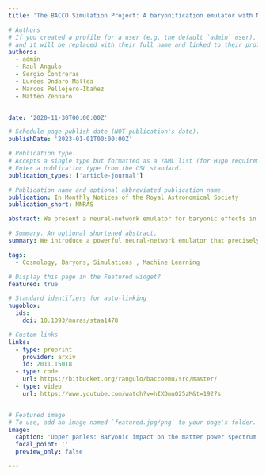 ```yaml
---
title: 'The BACCO Simulation Project: A baryonification emulator with Neural Networks'

# Authors
# If you created a profile for a user (e.g. the default `admin` user), write the username (folder name) here
# and it will be replaced with their full name and linked to their profile.
authors:
  - admin
  - Raul Angulo 
  - Sergio Contreras 
  - Lurdes Ondaro-Mallea
  - Marcos Pellejero-Ibañez
  - Matteo Zennaro 


date: '2020-11-30T00:00:00Z'

# Schedule page publish date (NOT publication's date).
publishDate: '2023-01-01T00:00:00Z'

# Publication type.
# Accepts a single type but formatted as a YAML list (for Hugo requirements).
# Enter a publication type from the CSL standard.
publication_types: ['article-journal']

# Publication name and optional abbreviated publication name.
publication: In Monthly Notices of the Royal Astronomical Society
publication_short: MNRAS

abstract: We present a neural-network emulator for baryonic effects in the non-linear matter power spectrum. We calibrate this emulator using more than 50, 000 measurements in a 15-dimensional parameters space, varying cosmology and baryonic physics. Baryonic physics is described through a baryonification algorithm, that has been shown to accurately capture the relevant effects on the power spectrum and bispectrum in stateof-the-art hydrodynamical simulations. Cosmological parameters are sampled using a cosmology-rescaling approach including massive neutrinos and dynamical dark energy. The specific quantity we emulate is the ratio between matter power spectrum with baryons and gravity-only, and we estimate the overall precision of the emulator to be 1 − 2%, at all scales 0.01 < k < 5h Mpc−1 , and redshifts 0 < z < 1.5. We also obtain an accuracy of 1 − 2%, when testing the emulator against a collection of 74 different cosmological hydrodynamical simulations and their respective gravity-only counterparts. We show also that only one baryonic parameter, namely Mc, which set the gas fraction retained per halo mass, is enough to have accurate and realistic predictions of the baryonic feedback at a given epoch. Our emulator will become publicly available in http://www.dipc.org/bacco.

# Summary. An optional shortened abstract.
summary: We introduce a powerful neural-network emulator that precisely predicts how baryons reshape the cosmic matter power spectrum across cosmologies and feedback models. Trained on over 50,000 simulations, it achieves 1–2% accuracy and reveals that a single key parameter, that captures the essence of baryonic effects—bringing unprecedented speed and precision to cosmological modeling.

tags:
  - Cosmology, Baryons, Simulations , Machine Learning

# Display this page in the Featured widget?
featured: true

# Standard identifiers for auto-linking
hugoblox:
  ids:
    doi: 10.1093/mnras/staa1478 

# Custom links
links:
  - type: preprint
    provider: arxiv
    id: 2011.15018
  - type: code
    url: https://bitbucket.org/rangulo/baccoemu/src/master/
  - type: video
    url: https://www.youtube.com/watch?v=hIXDmuQ25zM&t=1927s


# Featured image
# To use, add an image named `featured.jpg/png` to your page's folder.
image:
  caption: 'Upper panles: Baryonic impact on the matter power spectrum at z = 0, defined as S(k) = PHydro/PGro, as measaured in hydrodynamical simulations. The solid line represents the best-fitting models otained with our emulator. Lower panels: ratio between hydrodynamical simulations and our model, considering 7, 3, and 1 free parameters'
  focal_point: ''
  preview_only: false

---
```

